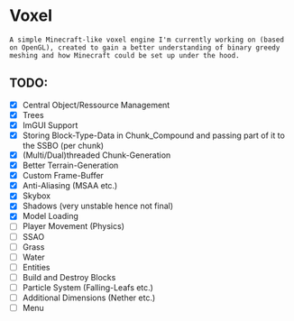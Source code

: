 # Voxel
``A simple Minecraft-like voxel engine I'm currently working on (based on OpenGL), created to gain a better understanding of binary greedy meshing and how Minecraft could be set up under the hood. ``

## TODO:
- [X] Central Object/Ressource Management
- [X] Trees
- [X] ImGUI Support
- [X] Storing Block-Type-Data in Chunk_Compound and passing part of it to the SSBO (per chunk)
- [X] (Multi/Dual)threaded Chunk-Generation
- [X] Better Terrain-Generation
- [X] Custom Frame-Buffer
- [X] Anti-Aliasing (MSAA etc.)
- [X] Skybox
- [X] Shadows (very unstable hence not final)
- [X] Model Loading
- [ ] Player Movement (Physics)
- [ ] SSAO
- [ ] Grass
- [ ] Water
- [ ] Entities
- [ ] Build and Destroy Blocks
- [ ] Particle System (Falling-Leafs etc.)
- [ ] Additional Dimensions (Nether etc.)
- [ ] Menu